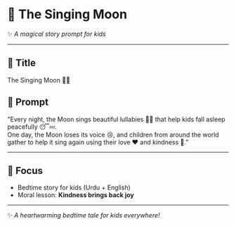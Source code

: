 # 🌙 The Singing Moon
✨ *A magical story prompt for kids*

---

## 🧒 Title
The Singing Moon 🌙🎶

## 📝 Prompt
"Every night, the Moon sings beautiful lullabies 🌌🎤 that help kids fall asleep peacefully 😴💤.  
One day, the Moon loses its voice 😢, and children from around the world gather to help it sing again using their love ❤️ and kindness 🤲."

---

## 🚀 Focus
- Bedtime story for kids (Urdu + English)  
- Moral lesson: **Kindness brings back joy**  

---

✨ *A heartwarming bedtime tale for kids everywhere!*

